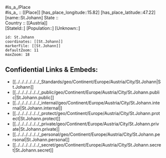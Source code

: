 ﻿---
location: [47.22,15.82] 
mapzoom: [7,12] 
mapmarker: city 
type: City
tags:
- geo/City


SpocWebEntityId: 34465
isDeleted: false
confidential: public

---
#is_a_/Place  
#is_a_ :: [[Place]] 
[has_place_longitude::15.82] 
[has_place_latitude::47.22] 
[name::St.Johann] 
State ::  
Country :: [[Austria]]  
[StateId::] 
[Population::] 
[Unknown::] 


```leaflet
id: St.Johann
coordinates: [[St.Johann]] 
markerFile: [[St.Johann]] 
defaultZoom: 11 
maxZoom: 18
```


## Confidential Links & Embeds: 
- [[../../../../../../_Standards/geo/Continent/Europe/Austria/City/St.Johann|St.Johann]] 
- [[../../../../../../_public/geo/Continent/Europe/Austria/City/St.Johann.public|St.Johann.public]] 
- [[../../../../../../_internal/geo/Continent/Europe/Austria/City/St.Johann.internal|St.Johann.internal]] 
- [[../../../../../../_protect/geo/Continent/Europe/Austria/City/St.Johann.protect|St.Johann.protect]] 
- [[../../../../../../_private/geo/Continent/Europe/Austria/City/St.Johann.private|St.Johann.private]] 
- [[../../../../../../_personal/geo/Continent/Europe/Austria/City/St.Johann.personal|St.Johann.personal]] 
- [[../../../../../../_secret/geo/Continent/Europe/Austria/City/St.Johann.secret|St.Johann.secret]] 
